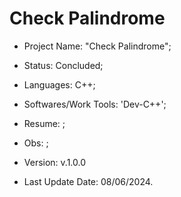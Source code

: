 # Check Palindrome

- Project Name: "Check Palindrome";
- Status: Concluded;
- Languages: C++;
- Softwares/Work Tools: 'Dev-C++';
- Resume: ;
- Obs: ;
- Version: v.1.0.0

- Last Update Date: 08/06/2024.

##
